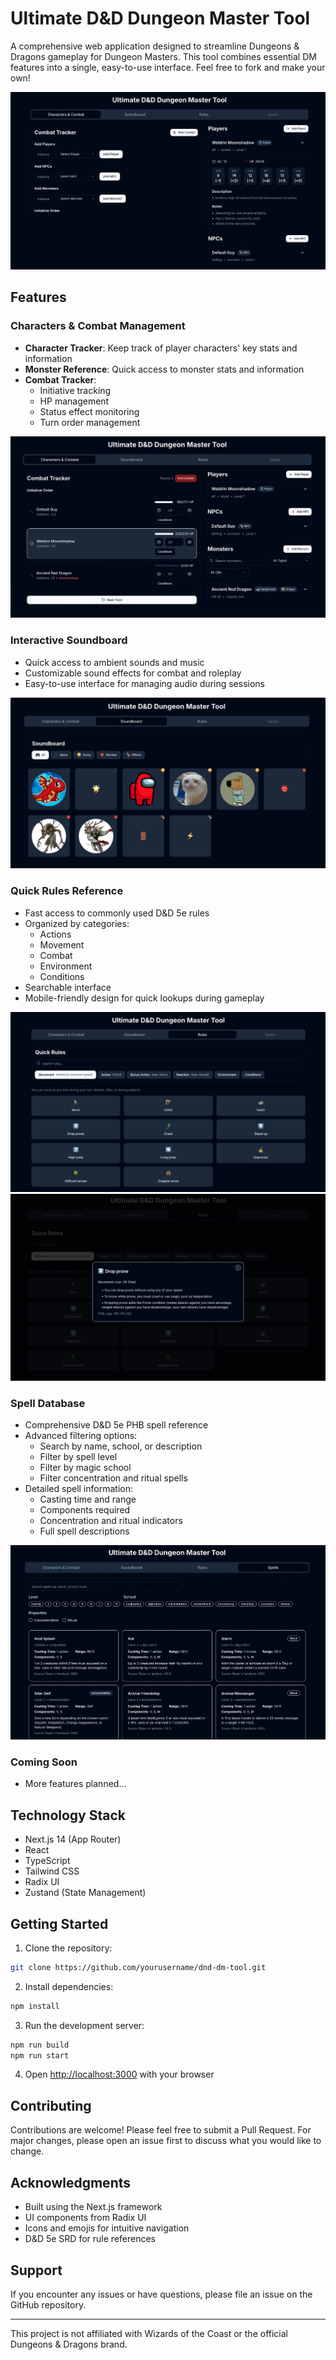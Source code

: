 # Ultimate D&D Dungeon Master Tool

A comprehensive web application designed to streamline Dungeons & Dragons gameplay for Dungeon Masters. This tool combines essential DM features into a single, easy-to-use interface. Feel free to fork and make your own!

![D&D DM Tool Home](./public/screenshots/home.png)

## Features

### Characters & Combat Management
- **Character Tracker**: Keep track of player characters' key stats and information
- **Monster Reference**: Quick access to monster stats and information
- **Combat Tracker**: 
  - Initiative tracking
  - HP management
  - Status effect monitoring
  - Turn order management

![D&D DM Tool Combat Tracker](./public/screenshots/combat-tracker.png)

### Interactive Soundboard
- Quick access to ambient sounds and music
- Customizable sound effects for combat and roleplay
- Easy-to-use interface for managing audio during sessions

![D&D DM Tool Soundboard](./public/screenshots/soundboard.png)

### Quick Rules Reference
- Fast access to commonly used D&D 5e rules
- Organized by categories:
  - Actions
  - Movement
  - Combat
  - Environment
  - Conditions
- Searchable interface
- Mobile-friendly design for quick lookups during gameplay

![D&D DM Tool Rules Reference](./public/screenshots/rules.png)
![D&D DM Tool Rule Details](./public/screenshots/rule-dialog-box.png)

### Spell Database
- Comprehensive D&D 5e PHB spell reference
- Advanced filtering options:
  - Search by name, school, or description
  - Filter by spell level
  - Filter by magic school
  - Filter concentration and ritual spells
- Detailed spell information:
  - Casting time and range
  - Components required
  - Concentration and ritual indicators
  - Full spell descriptions

![D&D DM Tool Spell Database](./public/screenshots/spells.png)

### Coming Soon
- More features planned...

## Technology Stack
- Next.js 14 (App Router)
- React
- TypeScript
- Tailwind CSS
- Radix UI
- Zustand (State Management)

## Getting Started

1. Clone the repository:
```bash
git clone https://github.com/yourusername/dnd-dm-tool.git
```

2. Install dependencies:
```bash
npm install
```

3. Run the development server:
```bash
npm run build
npm run start
```

4. Open [http://localhost:3000](http://localhost:3000) with your browser

## Contributing

Contributions are welcome! Please feel free to submit a Pull Request. For major changes, please open an issue first to discuss what you would like to change.

## Acknowledgments

- Built using the Next.js framework
- UI components from Radix UI
- Icons and emojis for intuitive navigation
- D&D 5e SRD for rule references

## Support

If you encounter any issues or have questions, please file an issue on the GitHub repository.

---

This project is not affiliated with Wizards of the Coast or the official Dungeons & Dragons brand.

